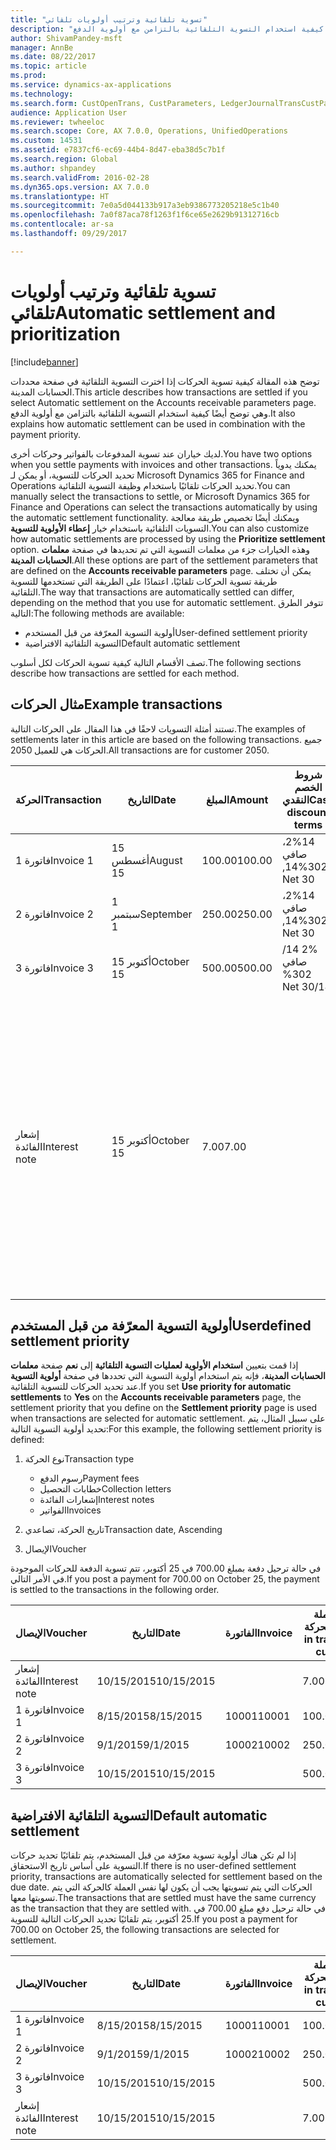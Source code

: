 ```yaml
---
title: "تسوية تلقائية وترتيب أولويات تلقائي"
description: "توضح هذه المقالة كيفية تسوية الحركات إذا اخترت التسوية التلقائية في صفحة محددات الحسابات المدينة‬. وهي توضح أيضًا كيفية استخدام التسوية التلقائية بالتزامن مع أولوية الدفع."
author: ShivamPandey-msft
manager: AnnBe
ms.date: 08/22/2017
ms.topic: article
ms.prod: 
ms.service: dynamics-ax-applications
ms.technology: 
ms.search.form: CustOpenTrans, CustParameters, LedgerJournalTransCustPaym
audience: Application User
ms.reviewer: twheeloc
ms.search.scope: Core, AX 7.0.0, Operations, UnifiedOperations
ms.custom: 14531
ms.assetid: e7837cf6-ec69-44b4-8d47-eba38d5c7b1f
ms.search.region: Global
ms.author: shpandey
ms.search.validFrom: 2016-02-28
ms.dyn365.ops.version: AX 7.0.0
ms.translationtype: HT
ms.sourcegitcommit: 7e0a5d044133b917a3eb9386773205218e5c1b40
ms.openlocfilehash: 7a0f87aca78f1263f1f6ce65e2629b91312716cb
ms.contentlocale: ar-sa
ms.lasthandoff: 09/29/2017

---
```


# <a name="automatic-settlement-and-prioritization"></a><span data-ttu-id="579ad-104">تسوية تلقائية وترتيب أولويات تلقائي</span><span class="sxs-lookup"><span data-stu-id="579ad-104">Automatic settlement and prioritization</span></span>

[!include[banner](../includes/banner.md)]


<span data-ttu-id="579ad-105">توضح هذه المقالة كيفية تسوية الحركات إذا اخترت التسوية التلقائية في صفحة محددات الحسابات المدينة‬.</span><span class="sxs-lookup"><span data-stu-id="579ad-105">This article describes how transactions are settled if you select Automatic settlement on the Accounts receivable parameters page.</span></span> <span data-ttu-id="579ad-106">وهي توضح أيضًا كيفية استخدام التسوية التلقائية بالتزامن مع أولوية الدفع.</span><span class="sxs-lookup"><span data-stu-id="579ad-106">It also explains how automatic settlement can be used in combination with the payment priority.</span></span>

<span data-ttu-id="579ad-107">لديك خياران عند تسوية المدفوعات بالفواتير وحركات أخرى.</span><span class="sxs-lookup"><span data-stu-id="579ad-107">You have two options when you settle payments with invoices and other transactions.</span></span> <span data-ttu-id="579ad-108">يمكنك يدوياً تحديد الحركات للتسوية، أو يمكن لـ Microsoft Dynamics 365 for Finance and Operations تحديد الحركات تلقائيًا باستخدام وظيفة التسوية التلقائية.</span><span class="sxs-lookup"><span data-stu-id="579ad-108">You can manually select the transactions to settle, or Microsoft Dynamics 365 for Finance and Operations can select the transactions automatically by using the automatic settlement functionality.</span></span> <span data-ttu-id="579ad-109">ويمكنك أيضًا تخصيص طريقة معالجة التسويات التلقائية باستخدام خيار **إعطاء الأولوية للتسوية**.</span><span class="sxs-lookup"><span data-stu-id="579ad-109">You can also customize how automatic settlements are processed by using the **Prioritize settlement** option.</span></span> <span data-ttu-id="579ad-110">وهذه الخيارات جزء من معلمات التسوية التي تم تحديدها في صفحة **معلمات الحسابات المدينة**.</span><span class="sxs-lookup"><span data-stu-id="579ad-110">All these options are part of the settlement parameters that are defined on the **Accounts receivable parameters** page.</span></span> <span data-ttu-id="579ad-111">يمكن أن تختلف طريقة تسوية الحركات تلقائيًا، اعتمادًا على الطريقة التي تستخدمها للتسوية التلقائية.</span><span class="sxs-lookup"><span data-stu-id="579ad-111">The way that transactions are automatically settled can differ, depending on the method that you use for automatic settlement.</span></span> <span data-ttu-id="579ad-112">تتوفر الطرق التالية:</span><span class="sxs-lookup"><span data-stu-id="579ad-112">The following methods are available:</span></span>

-   <span data-ttu-id="579ad-113">أولوية التسوية المعرّفة من قبل المستخدم</span><span class="sxs-lookup"><span data-stu-id="579ad-113">User-defined settlement priority</span></span>
-   <span data-ttu-id="579ad-114">التسوية التلقائية الافتراضية</span><span class="sxs-lookup"><span data-stu-id="579ad-114">Default automatic settlement</span></span>

<span data-ttu-id="579ad-115">تصف الأقسام التالية كيفية تسوية الحركات لكل أسلوب.</span><span class="sxs-lookup"><span data-stu-id="579ad-115">The following sections describe how transactions are settled for each method.</span></span>

## <a name="example-transactions"></a><span data-ttu-id="579ad-116">مثال الحركات</span><span class="sxs-lookup"><span data-stu-id="579ad-116">Example transactions</span></span>
<span data-ttu-id="579ad-117">تستند أمثلة التسويات لاحقًا في هذا المقال على الحركات التالية.</span><span class="sxs-lookup"><span data-stu-id="579ad-117">The examples of settlements later in this article are based on the following transactions.</span></span> <span data-ttu-id="579ad-118">جميع الحركات هي للعميل 2050.</span><span class="sxs-lookup"><span data-stu-id="579ad-118">All transactions are for customer 2050.</span></span>

| <span data-ttu-id="579ad-119">الحركة</span><span class="sxs-lookup"><span data-stu-id="579ad-119">Transaction</span></span>   | <span data-ttu-id="579ad-120">التاريخ</span><span class="sxs-lookup"><span data-stu-id="579ad-120">Date</span></span>        | <span data-ttu-id="579ad-121">المبلغ</span><span class="sxs-lookup"><span data-stu-id="579ad-121">Amount</span></span> | <span data-ttu-id="579ad-122">شروط الخصم النقدي</span><span class="sxs-lookup"><span data-stu-id="579ad-122">Cash discount terms</span></span> | <span data-ttu-id="579ad-123">تاريخ الخصم النقدي</span><span class="sxs-lookup"><span data-stu-id="579ad-123">Cash discount date</span></span> | <span data-ttu-id="579ad-124">تعليقات</span><span class="sxs-lookup"><span data-stu-id="579ad-124">Comments</span></span>                                                                                                                                                                                      |
|---------------|-------------|--------|---------------------|--------------------|-----------------------------------------------------------------------------------------------------------------------------------------------------------------------------------------------|
| <span data-ttu-id="579ad-125">فاتورة 1</span><span class="sxs-lookup"><span data-stu-id="579ad-125">Invoice 1</span></span>     | <span data-ttu-id="579ad-126">15 أغسطس</span><span class="sxs-lookup"><span data-stu-id="579ad-126">August 15</span></span>   | <span data-ttu-id="579ad-127">100.00</span><span class="sxs-lookup"><span data-stu-id="579ad-127">100.00</span></span> | <span data-ttu-id="579ad-128">‏‫2%14، صافي 30</span><span class="sxs-lookup"><span data-stu-id="579ad-128">2%14, Net 30</span></span>        | <span data-ttu-id="579ad-129">29 أغسطس</span><span class="sxs-lookup"><span data-stu-id="579ad-129">August 29</span></span>          |                                                                                                                                                                                               |
| <span data-ttu-id="579ad-130">فاتورة 2</span><span class="sxs-lookup"><span data-stu-id="579ad-130">Invoice 2</span></span>     | <span data-ttu-id="579ad-131">1 سبتمبر</span><span class="sxs-lookup"><span data-stu-id="579ad-131">September 1</span></span> | <span data-ttu-id="579ad-132">250.00</span><span class="sxs-lookup"><span data-stu-id="579ad-132">250.00</span></span> | <span data-ttu-id="579ad-133">‏‫2%14، صافي 30</span><span class="sxs-lookup"><span data-stu-id="579ad-133">2%14, Net 30</span></span>        | <span data-ttu-id="579ad-134">15 سبتمبر</span><span class="sxs-lookup"><span data-stu-id="579ad-134">September 15</span></span>       |                                                                                                                                                                                               |
| <span data-ttu-id="579ad-135">فاتورة 3</span><span class="sxs-lookup"><span data-stu-id="579ad-135">Invoice 3</span></span>     | <span data-ttu-id="579ad-136">15 أكتوبر</span><span class="sxs-lookup"><span data-stu-id="579ad-136">October 15</span></span>  | <span data-ttu-id="579ad-137">500.00</span><span class="sxs-lookup"><span data-stu-id="579ad-137">500.00</span></span> | <span data-ttu-id="579ad-138">‏‫2% 14/صافي 30</span><span class="sxs-lookup"><span data-stu-id="579ad-138">2% 14/Net 30</span></span>        | <span data-ttu-id="579ad-139">29 أكتوبر</span><span class="sxs-lookup"><span data-stu-id="579ad-139">October 29</span></span>         |                                                                                                                                                                                               |
| <span data-ttu-id="579ad-140">إشعار الفائدة</span><span class="sxs-lookup"><span data-stu-id="579ad-140">Interest note</span></span> | <span data-ttu-id="579ad-141">15 أكتوبر</span><span class="sxs-lookup"><span data-stu-id="579ad-141">October 15</span></span>  | <span data-ttu-id="579ad-142">7.00</span><span class="sxs-lookup"><span data-stu-id="579ad-142">7.00</span></span>   |                     |                    | <span data-ttu-id="579ad-143">‏‫يتم إشعار الفائدة هذا للفاتورة 1 والفاتورة 2.</span><span class="sxs-lookup"><span data-stu-id="579ad-143">This interest note is for invoice 1 and invoice 2.</span></span> <span data-ttu-id="579ad-144">ويحسب المبلغ كفائدة 2 في المائة على المبالغ التي مر 30 يومًا أو أكثر بعد استحقاقها.‬</span><span class="sxs-lookup"><span data-stu-id="579ad-144">The amount is calculated as 2-percent interest on amounts that are 30 or more days past due.</span></span> <span data-ttu-id="579ad-145">على سبيل المثال، 0.02 × (100.00 + 250.00) = 7.00.</span><span class="sxs-lookup"><span data-stu-id="579ad-145">For example, 0.02 × (100.00 + 250.00) = 7.00.</span></span> |

## <a name="userdefined-settlement-priority"></a><span data-ttu-id="579ad-146">أولوية التسوية المعرّفة من قبل المستخدم</span><span class="sxs-lookup"><span data-stu-id="579ad-146">Userdefined settlement priority</span></span>
<span data-ttu-id="579ad-147">إذا قمت بتعيين **استخدام الأولوية لعمليات التسوية التلقائية** إلى **نعم** صفحة **معلمات الحسابات المدينة**، فإنه يتم استخدام أولوية التسوية التي تحددها في صفحة **أولوية التسوية** عند تحديد الحركات للتسوية التلقائية.</span><span class="sxs-lookup"><span data-stu-id="579ad-147">If you set **Use priority for automatic settlements** to **Yes** on the **Accounts receivable parameters** page, the settlement priority that you define on the **Settlement priority** page is used when transactions are selected for automatic settlement.</span></span> <span data-ttu-id="579ad-148">على سبيل المثال، يتم تحديد أولوية التسوية التالية:</span><span class="sxs-lookup"><span data-stu-id="579ad-148">For this example, the following settlement priority is defined:</span></span>

1.  <span data-ttu-id="579ad-149">نوع الحركة</span><span class="sxs-lookup"><span data-stu-id="579ad-149">Transaction type</span></span>
    -   <span data-ttu-id="579ad-150">رسوم الدفع</span><span class="sxs-lookup"><span data-stu-id="579ad-150">Payment fees</span></span>
    -   <span data-ttu-id="579ad-151">خطابات التحصيل</span><span class="sxs-lookup"><span data-stu-id="579ad-151">Collection letters</span></span>
    -   <span data-ttu-id="579ad-152">إشعارات الفائدة</span><span class="sxs-lookup"><span data-stu-id="579ad-152">Interest notes</span></span>
    -   <span data-ttu-id="579ad-153">الفواتير</span><span class="sxs-lookup"><span data-stu-id="579ad-153">Invoices</span></span>

2.  <span data-ttu-id="579ad-154">تاريخ الحركة، تصاعدي</span><span class="sxs-lookup"><span data-stu-id="579ad-154">Transaction date, Ascending</span></span>
3.  <span data-ttu-id="579ad-155">الإيصال</span><span class="sxs-lookup"><span data-stu-id="579ad-155">Voucher</span></span>

<span data-ttu-id="579ad-156">في حالة ترحيل دفعة بمبلغ 700.00 في 25 أكتوبر، تتم تسوية الدفعة للحركات الموجودة في الأمر التالي.</span><span class="sxs-lookup"><span data-stu-id="579ad-156">If you post a payment for 700.00 on October 25, the payment is settled to the transactions in the following order.</span></span>

| <span data-ttu-id="579ad-157">الإيصال</span><span class="sxs-lookup"><span data-stu-id="579ad-157">Voucher</span></span>       | <span data-ttu-id="579ad-158">التاريخ</span><span class="sxs-lookup"><span data-stu-id="579ad-158">Date</span></span>       | <span data-ttu-id="579ad-159">الفاتورة</span><span class="sxs-lookup"><span data-stu-id="579ad-159">Invoice</span></span> | <span data-ttu-id="579ad-160">المبلغ بعملة الحركة</span><span class="sxs-lookup"><span data-stu-id="579ad-160">Amount in transaction currency</span></span> | <span data-ttu-id="579ad-161">المبلغ المراد تسويته</span><span class="sxs-lookup"><span data-stu-id="579ad-161">Amount to settle</span></span> | <span data-ttu-id="579ad-162">الرصيد</span><span class="sxs-lookup"><span data-stu-id="579ad-162">Balance</span></span> | <span data-ttu-id="579ad-163">عملة</span><span class="sxs-lookup"><span data-stu-id="579ad-163">Currency</span></span> |
|---------------|------------|---------|--------------------------------|------------------|---------|----------|
| <span data-ttu-id="579ad-164">إشعار الفائدة</span><span class="sxs-lookup"><span data-stu-id="579ad-164">Interest note</span></span> | <span data-ttu-id="579ad-165">10/15/2015</span><span class="sxs-lookup"><span data-stu-id="579ad-165">10/15/2015</span></span> |         | <span data-ttu-id="579ad-166">7.00</span><span class="sxs-lookup"><span data-stu-id="579ad-166">7.00</span></span>                           | <span data-ttu-id="579ad-167">7.00</span><span class="sxs-lookup"><span data-stu-id="579ad-167">7.00</span></span>             | <span data-ttu-id="579ad-168">0.00</span><span class="sxs-lookup"><span data-stu-id="579ad-168">0.00</span></span>    | <span data-ttu-id="579ad-169">دولار أمريكي</span><span class="sxs-lookup"><span data-stu-id="579ad-169">USD</span></span>      |
| <span data-ttu-id="579ad-170">فاتورة 1</span><span class="sxs-lookup"><span data-stu-id="579ad-170">Invoice 1</span></span>     | <span data-ttu-id="579ad-171">8/15/2015</span><span class="sxs-lookup"><span data-stu-id="579ad-171">8/15/2015</span></span>  | <span data-ttu-id="579ad-172">10001</span><span class="sxs-lookup"><span data-stu-id="579ad-172">10001</span></span>   | <span data-ttu-id="579ad-173">100.00</span><span class="sxs-lookup"><span data-stu-id="579ad-173">100.00</span></span>                         | <span data-ttu-id="579ad-174">100.00</span><span class="sxs-lookup"><span data-stu-id="579ad-174">100.00</span></span>           | <span data-ttu-id="579ad-175">0.00</span><span class="sxs-lookup"><span data-stu-id="579ad-175">0.00</span></span>    | <span data-ttu-id="579ad-176">دولار أمريكي</span><span class="sxs-lookup"><span data-stu-id="579ad-176">USD</span></span>      |
| <span data-ttu-id="579ad-177">فاتورة 2</span><span class="sxs-lookup"><span data-stu-id="579ad-177">Invoice 2</span></span>     | <span data-ttu-id="579ad-178">9/1/2015</span><span class="sxs-lookup"><span data-stu-id="579ad-178">9/1/2015</span></span>   | <span data-ttu-id="579ad-179">10002</span><span class="sxs-lookup"><span data-stu-id="579ad-179">10002</span></span>   | <span data-ttu-id="579ad-180">250.00</span><span class="sxs-lookup"><span data-stu-id="579ad-180">250.00</span></span>                         | <span data-ttu-id="579ad-181">250.00</span><span class="sxs-lookup"><span data-stu-id="579ad-181">250.00</span></span>           | <span data-ttu-id="579ad-182">0.00</span><span class="sxs-lookup"><span data-stu-id="579ad-182">0.00</span></span>    | <span data-ttu-id="579ad-183">دولار أمريكي</span><span class="sxs-lookup"><span data-stu-id="579ad-183">USD</span></span>      |
| <span data-ttu-id="579ad-184">فاتورة 3</span><span class="sxs-lookup"><span data-stu-id="579ad-184">Invoice 3</span></span>     | <span data-ttu-id="579ad-185">10/15/2015</span><span class="sxs-lookup"><span data-stu-id="579ad-185">10/15/2015</span></span> |         | <span data-ttu-id="579ad-186">500.00</span><span class="sxs-lookup"><span data-stu-id="579ad-186">500.00</span></span>                         | <span data-ttu-id="579ad-187">343.00</span><span class="sxs-lookup"><span data-stu-id="579ad-187">343.00</span></span>           | <span data-ttu-id="579ad-188">157.00</span><span class="sxs-lookup"><span data-stu-id="579ad-188">157.00</span></span>  | <span data-ttu-id="579ad-189">دولار أمريكي</span><span class="sxs-lookup"><span data-stu-id="579ad-189">USD</span></span>      |

## <a name="default-automatic-settlement"></a><span data-ttu-id="579ad-190">التسوية التلقائية الافتراضية</span><span class="sxs-lookup"><span data-stu-id="579ad-190">Default automatic settlement</span></span>
<span data-ttu-id="579ad-191">إذا لم تكن هناك أولوية تسوية معرّفة من قبل المستخدم، يتم تلقائيًا تحديد حركات التسوية على أساس تاريخ الاستحقاق.</span><span class="sxs-lookup"><span data-stu-id="579ad-191">If there is no user-defined settlement priority, transactions are automatically selected for settlement based on the due date.</span></span> <span data-ttu-id="579ad-192">الحركات التي يتم تسويتها يجب أن يكون لها نفس العملة كالحركة التي يتم تسويتها معها.</span><span class="sxs-lookup"><span data-stu-id="579ad-192">The transactions that are settled must have the same currency as the transaction that they are settled with.</span></span> <span data-ttu-id="579ad-193">في حالة ترحيل دفع مبلغ 700.00 في 25 أكتوبر، يتم تلقائيًا تحديد الحركات التالية للتسوية.</span><span class="sxs-lookup"><span data-stu-id="579ad-193">If you post a payment for 700.00 on October 25, the following transactions are selected for settlement.</span></span>

| <span data-ttu-id="579ad-194">الإيصال</span><span class="sxs-lookup"><span data-stu-id="579ad-194">Voucher</span></span>       | <span data-ttu-id="579ad-195">التاريخ</span><span class="sxs-lookup"><span data-stu-id="579ad-195">Date</span></span>       | <span data-ttu-id="579ad-196">الفاتورة</span><span class="sxs-lookup"><span data-stu-id="579ad-196">Invoice</span></span> | <span data-ttu-id="579ad-197">المبلغ بعملة الحركة</span><span class="sxs-lookup"><span data-stu-id="579ad-197">Amount in transaction currency</span></span> | <span data-ttu-id="579ad-198">المبلغ المراد تسويته</span><span class="sxs-lookup"><span data-stu-id="579ad-198">Amount to settle</span></span> | <span data-ttu-id="579ad-199">الرصيد</span><span class="sxs-lookup"><span data-stu-id="579ad-199">Balance</span></span> | <span data-ttu-id="579ad-200">عملة</span><span class="sxs-lookup"><span data-stu-id="579ad-200">Currency</span></span> |
|---------------|------------|---------|--------------------------------|------------------|---------|----------|
| <span data-ttu-id="579ad-201">فاتورة 1</span><span class="sxs-lookup"><span data-stu-id="579ad-201">Invoice 1</span></span>     | <span data-ttu-id="579ad-202">8/15/2015</span><span class="sxs-lookup"><span data-stu-id="579ad-202">8/15/2015</span></span>  | <span data-ttu-id="579ad-203">10001</span><span class="sxs-lookup"><span data-stu-id="579ad-203">10001</span></span>   | <span data-ttu-id="579ad-204">100.00</span><span class="sxs-lookup"><span data-stu-id="579ad-204">100.00</span></span>                         | <span data-ttu-id="579ad-205">100.00</span><span class="sxs-lookup"><span data-stu-id="579ad-205">100.00</span></span>           | <span data-ttu-id="579ad-206">0.00</span><span class="sxs-lookup"><span data-stu-id="579ad-206">0.00</span></span>    | <span data-ttu-id="579ad-207">دولار أمريكي</span><span class="sxs-lookup"><span data-stu-id="579ad-207">USD</span></span>      |
| <span data-ttu-id="579ad-208">فاتورة 2</span><span class="sxs-lookup"><span data-stu-id="579ad-208">Invoice 2</span></span>     | <span data-ttu-id="579ad-209">9/1/2015</span><span class="sxs-lookup"><span data-stu-id="579ad-209">9/1/2015</span></span>   | <span data-ttu-id="579ad-210">10002</span><span class="sxs-lookup"><span data-stu-id="579ad-210">10002</span></span>   | <span data-ttu-id="579ad-211">250.00</span><span class="sxs-lookup"><span data-stu-id="579ad-211">250.00</span></span>                         | <span data-ttu-id="579ad-212">250.00</span><span class="sxs-lookup"><span data-stu-id="579ad-212">250.00</span></span>           | <span data-ttu-id="579ad-213">0.00</span><span class="sxs-lookup"><span data-stu-id="579ad-213">0.00</span></span>    | <span data-ttu-id="579ad-214">دولار أمريكي</span><span class="sxs-lookup"><span data-stu-id="579ad-214">USD</span></span>      |
| <span data-ttu-id="579ad-215">فاتورة 3</span><span class="sxs-lookup"><span data-stu-id="579ad-215">Invoice 3</span></span>     | <span data-ttu-id="579ad-216">10/15/2015</span><span class="sxs-lookup"><span data-stu-id="579ad-216">10/15/2015</span></span> |         | <span data-ttu-id="579ad-217">500.00</span><span class="sxs-lookup"><span data-stu-id="579ad-217">500.00</span></span>                         | <span data-ttu-id="579ad-218">350.00</span><span class="sxs-lookup"><span data-stu-id="579ad-218">350.00</span></span>           | <span data-ttu-id="579ad-219">150.00</span><span class="sxs-lookup"><span data-stu-id="579ad-219">150.00</span></span>  | <span data-ttu-id="579ad-220">دولار أمريكي</span><span class="sxs-lookup"><span data-stu-id="579ad-220">USD</span></span>      |
| <span data-ttu-id="579ad-221">إشعار الفائدة</span><span class="sxs-lookup"><span data-stu-id="579ad-221">Interest note</span></span> | <span data-ttu-id="579ad-222">10/15/2015</span><span class="sxs-lookup"><span data-stu-id="579ad-222">10/15/2015</span></span> |         | <span data-ttu-id="579ad-223">7.00</span><span class="sxs-lookup"><span data-stu-id="579ad-223">7.00</span></span>                           | <span data-ttu-id="579ad-224">0.00</span><span class="sxs-lookup"><span data-stu-id="579ad-224">0.00</span></span>             | <span data-ttu-id="579ad-225">0.00</span><span class="sxs-lookup"><span data-stu-id="579ad-225">0.00</span></span>    | <span data-ttu-id="579ad-226">دولار أمريكي</span><span class="sxs-lookup"><span data-stu-id="579ad-226">USD</span></span>      |






